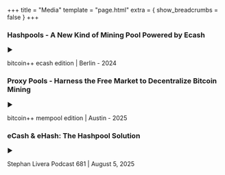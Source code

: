 +++
title = "Media"
template = "page.html"
extra = { show_breadcrumbs = false }
+++

<div class="media-grid">

<div class="media-entry">
  <h3 class="media-title">Hashpools - A New Kind of Mining Pool Powered by Ecash</h3>
  <div class="video-thumbnail" onclick="loadVideo(this, 'https://blosstr.com/e11e8de26b4f8ecd2de5ad865d0c91c7adde1c071f48f13ddc9a82505e7f0308.mp4')" style="background-image: url('/images/media/bitcoin-plus-plus-hashpool-thumbnail.jpg'); background-size: cover; background-position: center;">
    <div class="play-button">▶</div>
  </div>
  <p class="media-desc">bitcoin++ ecash edition | Berlin - 2024</p>
</div>

<div class="media-entry">
  <h3 class="media-title">Proxy Pools - Harness the Free Market to Decentralize Bitcoin Mining</h3>
  <div class="video-thumbnail" onclick="loadVideo(this, 'https://blosstr.com/7f60c38d157f8518d8d9d9e72cdc4346da0a055a9f92a1d8fb23a9a5e342f72b.mp4')" style="background-image: url('/images/media/bitcoin-plus-plus-proxy-pool-thumbnail.jpg'); background-size: cover; background-position: center;">
    <div class="play-button">▶</div>
  </div>
  <p class="media-desc">bitcoin++ mempool edition | Austin - 2025</p>
</div>

<div class="media-entry">
  <h3 class="media-title">eCash & eHash: The Hashpool Solution</h3>
  <div class="video-thumbnail" onclick="loadVideo(this, 'https://blosstr.com/e34bf835cbb362f7173472bed837685820b3e71cb0e72b0b070fe524178681bf.mp4')" style="background-image: url('/images/media/stephan-livera-thumbnail.webp'); background-size: cover; background-position: center;">
    <div class="play-button">▶</div>
  </div>
  <p class="media-desc">Stephan Livera Podcast 681 | August 5, 2025</p>
</div>

</div>

<script>
function loadVideo(thumbnailElement, videoUrl) {
  // Create video element
  const video = document.createElement('video');
  video.className = 'media-video';
  video.controls = true;
  video.preload = 'metadata';
  
  // Create source element
  const source = document.createElement('source');
  source.src = videoUrl;
  source.type = 'video/mp4';
  
  video.appendChild(source);
  
  // Add fallback text
  video.appendChild(document.createTextNode('Your browser does not support the video tag.'));
  
  // Replace thumbnail with video
  thumbnailElement.parentNode.replaceChild(video, thumbnailElement);
  
  // Auto-play the video
  video.play().catch(e => {
    console.log('Auto-play failed:', e);
  });
}
</script>